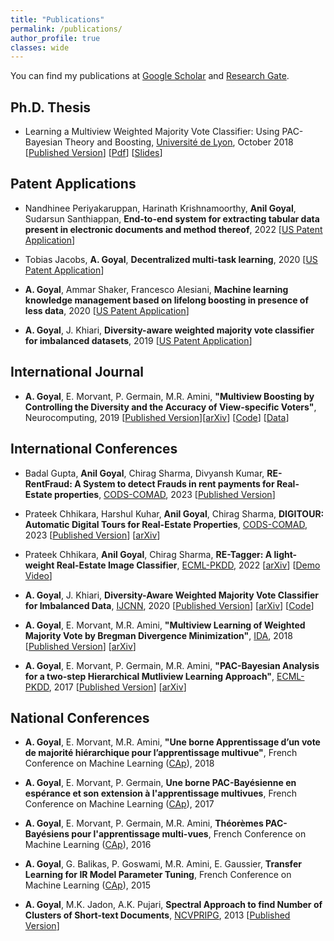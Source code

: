 ```yaml
---
title: "Publications"
permalink: /publications/
author_profile: true
classes: wide
---
```


You can find my publications at [Google Scholar](https://scholar.google.com/citations?hl=en&user=YxZAD94AAAAJ&view_op=list_works&sortby=pubdate) and [Research Gate](https://www.researchgate.net/profile/Anil_Goyal8).

## Ph.D. Thesis

* Learning a Multiview Weighted Majority Vote Classifier: Using PAC-Bayesian Theory and Boosting, [Université de  Lyon](https://www.universite-lyon.fr/version-anglaise/udl-en-6709.kjsp), October 2018 [[Published Version](http://www.theses.fr/en/2018LYSES037)] [[Pdf](https://hal.archives-ouvertes.fr/tel-01881069/document)] [[Slides](https://goyalanil.github.io/files/Papers/Thesis_defense.pdf)]


## Patent Applications

* Nandhinee Periyakaruppan, Harinath Krishnamoorthy, **Anil Goyal**, Sudarsun Santhiappan, **End-to-end system for extracting tabular data present in electronic documents and method thereof**, 2022 [[US Patent Application](https://patentimages.storage.googleapis.com/af/53/3d/359cdfa0417979/US20220284722A1.pdf)] 

* Tobias Jacobs, **A. Goyal**, **Decentralized multi-task learning**, 2020 [[US Patent Application](https://patentimages.storage.googleapis.com/a5/e8/ca/d913ede7839915/US20220051133A1.pdf)] 

* **A. Goyal**, Ammar Shaker, Francesco Alesiani, **Machine learning knowledge management based on lifelong boosting in presence of less data**, 2020 [[US Patent Application](https://patentimages.storage.googleapis.com/c9/2e/6b/ce81f8c6994d1d/US20210374566A1.pdf)] 

* **A. Goyal**, J. Khiari, **Diversity-aware weighted majority vote classifier for imbalanced datasets**, 2019 [[US Patent Application](https://patentimages.storage.googleapis.com/ec/aa/51/4570ea4c5ce2d3/US20220222931A1.pdf)] 


## International Journal

* **A. Goyal**, E. Morvant, P. Germain, M.R. Amini, **"Multiview Boosting by Controlling the Diversity and the Accuracy of View-specific Voters"**, Neurocomputing, 2019 [[Published Version](https://www.sciencedirect.com/science/article/abs/pii/S0925231219306630)][[arXiv](https://arxiv.org/abs/1808.05784)] [[Code](https://github.com/goyalanil/PB-MVBoost)] [[Data](https://github.com/goyalanil/Multiview_Dataset_MNIST)]


## International Conferences
* Badal Gupta, **Anil Goyal**, Chirag Sharma, Divyansh Kumar, **RE-RentFraud: A System to detect Frauds in rent payments for Real-Estate properties**, [CODS-COMAD](https://cods-comad.in/index.php), 2023 [[Published Version](https://dl.acm.org/doi/abs/10.1145/3570991.3571066)] 

* Prateek Chhikara, Harshul Kuhar, **Anil Goyal**, Chirag Sharma, **DIGITOUR: Automatic Digital Tours for Real-Estate Properties**, [CODS-COMAD](https://cods-comad.in/index.php), 2023 [[Published Version](https://dl.acm.org/doi/abs/10.1145/3570991.3571060)] [[arXiv](https://arxiv.org/abs/2301.06680)] 

* Prateek Chhikara, **Anil Goyal**, Chirag Sharma, **RE-Tagger: A light-weight Real-Estate Image Classifier**, [ECML-PKDD](https://2022.ecmlpkdd.org/), 2022 [[arXiv](https://arxiv.org/abs/2207.05696)] [[Demo Video](https://www.youtube.com/watch?v=eVWkU7yb-3M)]

* **A. Goyal**, J. Khiari, **Diversity-Aware Weighted Majority Vote Classifier for Imbalanced Data**, [IJCNN](https://wcci2020.org/), 2020 [[Published Version](https://ieeexplore.ieee.org/document/9207261)] [[arXiv](https://arxiv.org/abs/2004.07605)] [[Code](https://github.com/goyalanil/DAMVI)]

* **A. Goyal**, E. Morvant, M.R. Amini, **"Multiview Learning of Weighted Majority Vote by Bregman Divergence Minimization"**, [IDA](https://ida2018.org/), 2018 [[Published Version](https://link.springer.com/chapter/10.1007/978-3-030-01768-2_11)] [[arXiv](https://arxiv.org/abs/1805.10212)]

* **A. Goyal**, E. Morvant, P. Germain, M.R. Amini, **"PAC-Bayesian Analysis for a two-step Hierarchical Mutliview Learning Approach"**, [ECML-PKDD](http://ecmlpkdd2017.ijs.si/), 2017 [[Published Version](https://link.springer.com/chapter/10.1007/978-3-319-71246-8_13)] [[arXiv](http://arxiv.org/abs/1606.07240)]


## National Conferences
* **A. Goyal**, E. Morvant, M.R. Amini, **"Une borne Apprentissage d’un vote de majorité hiérarchique pour l’apprentissage multivue"**, French Conference on Machine Learning ([CAp](http://cap2018.litislab.fr/)), 2018

* **A. Goyal**, E. Morvant, P. Germain, **Une borne PAC-Bayésienne en espérance et son extension à l'apprentissage multivues**, French Conference on Machine Learning ([CAp](http://cap2017.imag.fr/index-en.html)), 2017

* **A. Goyal**, E. Morvant, P. Germain, M.R. Amini, **Théorèmes PAC-Bayésiens pour l'apprentissage multi-vues**, French Conference on Machine Learning ([CAp](http://cap16.lif.univ-mrs.fr/)), 2016

* **A. Goyal**, G. Balikas,  P. Goswami,  M.R. Amini,  E. Gaussier, **Transfer Learning for IR Model Parameter Tuning**, French Conference on Machine Learning ([CAp](http://cap2015.sciencesconf.org/)), 2015

* **A. Goyal**, M.K. Jadon, A.K. Pujari, **Spectral Approach to find Number of Clusters of Short-text Documents**, [NCVPRIPG](https://www.cse.iitb.ac.in/~sharat/icvgip.org/ncvpripg2013/index.html), 2013 [[Published Version](https://ieeexplore.ieee.org/document/6776152)]


